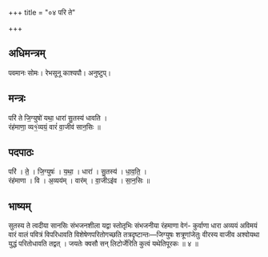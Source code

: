 +++
title = "०४ परि ते"

+++
## अधिमन्त्रम्
पवमानः सोमः। रेभसूनू काश्यपौ। अनुष्टुप्।

## मन्त्रः
परि॑ ते जि॒ग्युषो॑ यथा॒ धारा॑ सु॒तस्य॑ धावति ।  
रंह॑माणा॒ व्य१॒॑व्ययं॒ वारं॑ वा॒जीव॑ सान॒सिः ॥

## पदपाठः
परि॑ । ते॒ । जि॒ग्युषः॑ । य॒था॒ । धारा॑ । सु॒तस्य॑ । धा॒व॒ति॒ ।  
रंह॑माणा । वि । अ॒व्यय॑म् । वार॑म् । वा॒जीऽइ॑व । सा॒न॒सिः ॥

## भाष्यम्
सुतस्य ते त्वदीया सानसिः संभजनशीला यद्वा स्तोतृभिः संभजनीया रंहमाणा वेगं- कुर्वाणा धारा अव्ययं अविमयं वारं वालं पवित्रं विपरिधावति विशेषेणपरितोगच्छति तत्रदृष्टान्तः—जिग्युषः शत्रूणांजेतुः वीरस्य वाजीव अश्वोयथा युद्धं परितोधावति तद्वत् । जयतेः क्वसौ सन् लिटोर्जेरिति कुत्वं यथेतिपूरकः ॥ ४ ॥